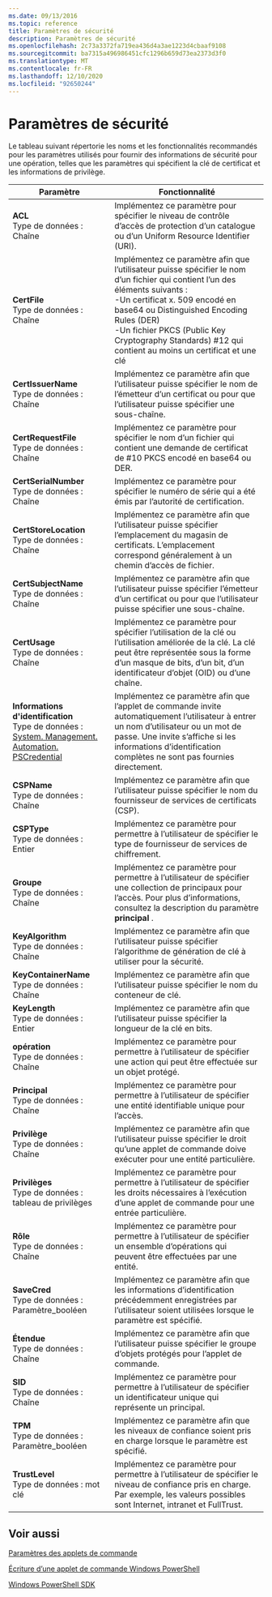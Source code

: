 ```yaml
---
ms.date: 09/13/2016
ms.topic: reference
title: Paramètres de sécurité
description: Paramètres de sécurité
ms.openlocfilehash: 2c73a3372fa719ea436d4a3ae1223d4cbaaf9108
ms.sourcegitcommit: ba7315a496986451cfc1296b659d73ea2373d3f0
ms.translationtype: MT
ms.contentlocale: fr-FR
ms.lasthandoff: 12/10/2020
ms.locfileid: "92650244"
---
```

# <a name="security-parameters"></a>Paramètres de sécurité

Le tableau suivant répertorie les noms et les fonctionnalités recommandés pour les paramètres utilisés pour fournir des informations de sécurité pour une opération, telles que les paramètres qui spécifient la clé de certificat et les informations de privilège.

|Paramètre|Fonctionnalité|
|---|---|
|**ACL**<br>Type de données : Chaîne|Implémentez ce paramètre pour spécifier le niveau de contrôle d’accès de protection d’un catalogue ou d’un Uniform Resource Identifier (URI).|
|**CertFile**<br>Type de données : Chaîne|Implémentez ce paramètre afin que l’utilisateur puisse spécifier le nom d’un fichier qui contient l’un des éléments suivants :<br>-Un certificat x. 509 encodé en base64 ou Distinguished Encoding Rules (DER)<br>-Un fichier PKCS (Public Key Cryptography Standards) #12 qui contient au moins un certificat et une clé|
|**CertIssuerName**<br>Type de données : Chaîne|Implémentez ce paramètre afin que l’utilisateur puisse spécifier le nom de l’émetteur d’un certificat ou pour que l’utilisateur puisse spécifier une sous-chaîne.|
|**CertRequestFile**<br>Type de données : Chaîne|Implémentez ce paramètre pour spécifier le nom d’un fichier qui contient une demande de certificat de #10 PKCS encodé en base64 ou DER.|
|**CertSerialNumber**<br>Type de données : Chaîne|Implémentez ce paramètre pour spécifier le numéro de série qui a été émis par l’autorité de certification.|
|**CertStoreLocation**<br>Type de données : Chaîne|Implémentez ce paramètre afin que l’utilisateur puisse spécifier l’emplacement du magasin de certificats. L’emplacement correspond généralement à un chemin d’accès de fichier.|
|**CertSubjectName**<br>Type de données : Chaîne|Implémentez ce paramètre afin que l’utilisateur puisse spécifier l’émetteur d’un certificat ou pour que l’utilisateur puisse spécifier une sous-chaîne.|
|**CertUsage**<br>Type de données : Chaîne|Implémentez ce paramètre pour spécifier l’utilisation de la clé ou l’utilisation améliorée de la clé. La clé peut être représentée sous la forme d’un masque de bits, d’un bit, d’un identificateur d’objet (OID) ou d’une chaîne.|
|**Informations d'identification**<br>Type de données : [System. Management. Automation. PSCredential](/dotnet/api/System.Management.Automation.PSCredential)|Implémentez ce paramètre afin que l’applet de commande invite automatiquement l’utilisateur à entrer un nom d’utilisateur ou un mot de passe. Une invite s’affiche si les informations d’identification complètes ne sont pas fournies directement.|
|**CSPName**<br>Type de données : Chaîne|Implémentez ce paramètre afin que l’utilisateur puisse spécifier le nom du fournisseur de services de certificats (CSP).|
|**CSPType**<br>Type de données : Entier|Implémentez ce paramètre pour permettre à l’utilisateur de spécifier le type de fournisseur de services de chiffrement.|
|**Groupe**<br>Type de données : Chaîne|Implémentez ce paramètre pour permettre à l’utilisateur de spécifier une collection de principaux pour l’accès. Pour plus d’informations, consultez la description du paramètre **principal** .|
|**KeyAlgorithm**<br>Type de données : Chaîne|Implémentez ce paramètre afin que l’utilisateur puisse spécifier l’algorithme de génération de clé à utiliser pour la sécurité.|
|**KeyContainerName**<br>Type de données : Chaîne|Implémentez ce paramètre afin que l’utilisateur puisse spécifier le nom du conteneur de clé.|
|**KeyLength**<br>Type de données : Entier|Implémentez ce paramètre afin que l’utilisateur puisse spécifier la longueur de la clé en bits.|
|**opération**<br>Type de données : Chaîne|Implémentez ce paramètre pour permettre à l’utilisateur de spécifier une action qui peut être effectuée sur un objet protégé.|
|**Principal**<br>Type de données : Chaîne|Implémentez ce paramètre pour permettre à l’utilisateur de spécifier une entité identifiable unique pour l’accès.|
|**Privilège**<br>Type de données : Chaîne|Implémentez ce paramètre afin que l’utilisateur puisse spécifier le droit qu’une applet de commande doive exécuter pour une entité particulière.|
|**Privilèges**<br>Type de données : tableau de privilèges|Implémentez ce paramètre pour permettre à l’utilisateur de spécifier les droits nécessaires à l’exécution d’une applet de commande pour une entrée particulière.|
|**Rôle**<br>Type de données : Chaîne|Implémentez ce paramètre pour permettre à l’utilisateur de spécifier un ensemble d’opérations qui peuvent être effectuées par une entité.|
|**SaveCred**<br>Type de données : Paramètre_booléen|Implémentez ce paramètre afin que les informations d’identification précédemment enregistrées par l’utilisateur soient utilisées lorsque le paramètre est spécifié.|
|**Étendue**<br>Type de données : Chaîne|Implémentez ce paramètre afin que l’utilisateur puisse spécifier le groupe d’objets protégés pour l’applet de commande.|
|**SID**<br>Type de données : Chaîne|Implémentez ce paramètre pour permettre à l’utilisateur de spécifier un identificateur unique qui représente un principal.|
|**TPM**<br>Type de données : Paramètre_booléen|Implémentez ce paramètre afin que les niveaux de confiance soient pris en charge lorsque le paramètre est spécifié.|
|**TrustLevel**<br>Type de données : mot clé|Implémentez ce paramètre pour permettre à l’utilisateur de spécifier le niveau de confiance pris en charge. Par exemple, les valeurs possibles sont Internet, intranet et FullTrust.|

## <a name="see-also"></a>Voir aussi

[Paramètres des applets de commande](./cmdlet-parameters.md)

[Écriture d’une applet de commande Windows PowerShell](./writing-a-windows-powershell-cmdlet.md)

[Windows PowerShell SDK](../windows-powershell-reference.md)
